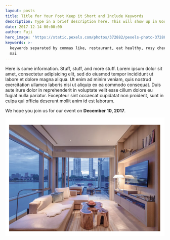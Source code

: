 ```yaml
---
layout: posts
title: Title for Your Post Keep it Short and Include Keywords
description: Type in a brief description here. This will show up in Google
date: 2017-12-14 00:00:00
author: Fuji
hero_image: 'https://static.pexels.com/photos/372882/pexels-photo-372882.jpeg'
keywords: >-
  keywords separated by commas like, restaurant, eat healthy, rosy cheeks chiang
  mai
---
```



Here is some information. Stuff, stuff, and more stuff. Lorem ipsum dolor sit amet, consectetur adipisicing elit, sed do eiusmod tempor incididunt ut labore et dolore magna aliqua. Ut enim ad minim veniam, quis nostrud exercitation ullamco laboris nisi ut aliquip ex ea commodo consequat. Duis aute irure dolor in reprehenderit in voluptate velit esse cillum dolore eu fugiat nulla pariatur. Excepteur sint occaecat cupidatat non proident, sunt in culpa qui officia deserunt mollit anim id est laborum.

We hope you join us for our event on **December 10, 2017**.

![](/uploads/versions/screen-shot-2017-12-05-at-12-38-33-pm---x----772-574x---.png)